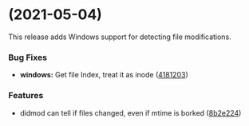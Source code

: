 <a name="v0.1.0"></a>
#  (2021-05-04)

This release adds Windows support for detecting file modifications.

### Bug Fixes

* **windows:** Get file Index, treat it as inode ([4181203](https://github.com/qri-io/didmod/commit/41812039da47ccc86a3224fa0b7ec11f1c5b8679))

### Features

* didmod can tell if files changed, even if mtime is borked ([8b2e224](https://github.com/qri-io/didmod/commit/8b2e224c993a4b75a5188b24fcf6ae9308242389))




